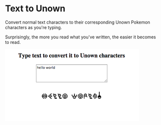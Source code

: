 # Text to Unown

Convert normal text characters to their corresponding Unown Pokemon characters as you're typing.

Surprisingly, the more you read what you've written, the easier it becomes to read.

![](screenshot.jpg)
